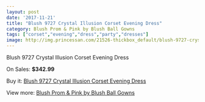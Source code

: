 ```yaml
---
layout: post
date: '2017-11-21'
title: "Blush 9727 Crystal Illusion Corset Evening Dress"
category: Blush Prom & Pink by Blush Ball Gowns
tags: ["corset","evening","dress","party","dresses"]
image: http://img.princessan.com/21526-thickbox_default/blush-9727-crystal-illusion-corset-evening-dress.jpg
---
```

Blush 9727 Crystal Illusion Corset Evening Dress

On Sales: **$342.99**
<a href="https://www.princessan.com/en/9723-blush-9727-crystal-illusion-corset-evening-dress.html"><amp-img layout="responsive" width="600" height="600" src="//img.princessan.com/21526-thickbox_default/blush-9727-crystal-illusion-corset-evening-dress.jpg" alt="Blush 9727 Crystal Illusion Corset Evening Dress 0" /></a>

Buy it: [Blush 9727 Crystal Illusion Corset Evening Dress](https://www.princessan.com/en/9723-blush-9727-crystal-illusion-corset-evening-dress.html "Blush 9727 Crystal Illusion Corset Evening Dress")

View more: [Blush Prom & Pink by Blush Ball Gowns](https://www.princessan.com/en/78- "Blush Prom & Pink by Blush Ball Gowns")